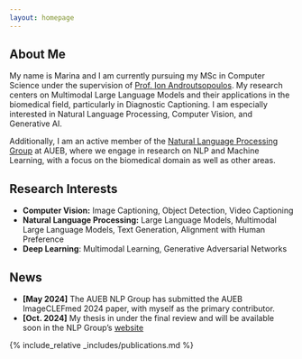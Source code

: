 ```yaml
---
layout: homepage
---
```


## About Me

My name is Marina and I am currently pursuing my MSc in Computer Science under the supervision of [Prof. Ion Androutsopoulos](https://www2.aueb.gr/users/ion/). My research centers on Multimodal Large Language Models and their applications in the biomedical field, particularly in Diagnostic Captioning. I am especially interested in Natural Language Processing, Computer Vision, and Generative AI.

Additionally, I am an active member of the [Natural Language Processing Group](http://nlp.cs.aueb.gr/) at AUEB, where we engage in research on NLP and Machine Learning, with a focus on the biomedical domain as well as other areas.



## Research Interests

- **Computer Vision:** Image Captioning, Object Detection, Video Captioning
- **Natural Language Processing:** Large Language Models, Multimodal Large Language Models, Text Generation, Alignment with Human Preference
- **Deep Learning**: Multimodal Learning, Generative Adversarial Networks


## News

- **[May 2024]** The AUEB NLP Group has submitted the AUEB ImageCLEFmed 2024 paper, with myself as the primary contributor.
- **[Oct. 2024]** My thesis in under the final review and will be available soon in the NLP Group’s [website](http://nlp.cs.aueb.gr/theses.html)


{% include_relative _includes/publications.md %}


<!-- {% include_relative _includes/services.md %} -->
